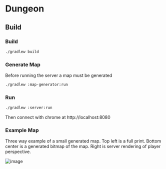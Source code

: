 # Dungeon

## Build

### Build

```bash
./gradlew build
```

### Generate Map
Before running the server a map must be generated

```bash
./gradlew :map-generator:run
```

### Run

```bash  
./gradlew :server:run
```

Then connect with chrome at http://localhost:8080

### Example Map
Three way example of a small generated map. Top left is a full print. Bottom center is a generated bitmap of the map. Right is server rendering of player perspective.

![image](https://user-images.githubusercontent.com/1614281/201038852-c42c4dcf-d1ca-4b36-8b5b-e3b0572061b1.png) 

